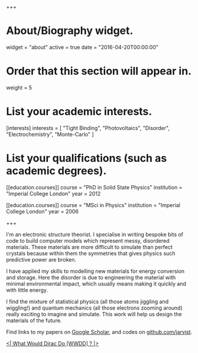 +++
# About/Biography widget.
widget = "about"
active = true
date = "2016-04-20T00:00:00"

# Order that this section will appear in.
weight = 5

# List your academic interests.
[interests]
  interests = [
    "Tight Binding",
    "Photovoltaics",
    "Disorder",
    "Electrochemistry",
    "Monte-Carlo"
  ]

# List your qualifications (such as academic degrees).
[[education.courses]]
  course = "PhD in Solid State Physics"
  institution = "Imperial College London"
  year = 2012

[[education.courses]]
  course = "MSci in Physics"
  institution = "Imperial College London"
  year = 2006

+++

I'm an electronic structure theorist. I specialise in writing bespoke bits
of code to build computer models which represent messy, disordered materials. 
These materials are more difficult to simulate than perfect crystals
because within them the symmetries that gives physics such predictive power are broken. 

I have applied my skills to modelling new materials for energy conversion and
storage. 
Here the disorder is due to engineering the material with minimal environmental
impact, which usually means making it quickly and with little energy. 

I find the mixture of statistical physics (all those atoms jiggling and
wiggling!) and quantum mechanics (all those electrons zooming
around) really exciting to imagine and simulate. 
This work will help us design the materials of the future.

Find links to my papers on [Google
Scholar](https://scholar.google.co.uk/citations?user=qNlfsFEAAAAJ), and codes on
[github.com/jarvist](https://github.com/jarvist).

[<| What Would Dirac Do [WWDD] ? |>](http://jarvist.github.io/wwdd.html)
